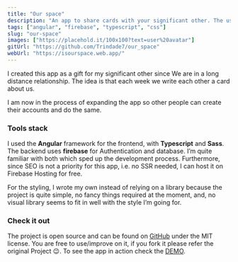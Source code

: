 ```yaml
---
title: "Our space"
description: "An app to share cards with your significant other. The users sign in, connect to each other accounts, then create and share cards among them."
tags: ["angular", "firebase", "typescript", "css"]
slug: "our-space"
images: ["https://placehold.it/100x100?text=user%20avatar"]
gitUrl: "https://github.com/Trindade7/our_space"
webUrl: "https://isourspace.web.app/"
---
```


I created this app as a gift for my significant other since
We are in a long distance relationship. The idea is that each week we write each other a card about us.

I am now in the process of expanding the app so other people can create their accounts and do the same.

### Tools stack

I used the **Angular** framework for the frontend, with **Typescript** and **Sass**. The backend uses **firebase** for Authentication and database. I’m quite familiar with both which sped up the development process. Furthermore, since SEO is not a priority for this app, i.e. no SSR needed, I can host it on Firebase Hosting for free.

For the styling, I wrote my own instead of relying on a library  because the project is quite simple, no fancy things required at the moment, and, no visual library seems to fit in well with the style I’m going for.

### Check it out

The project is open source and can be found on [GitHub](https://github.com/Trindade7/our_space)
under the MIT license. You are free to use/improve on it, if you fork it please refer the original Project &#x1f609;. To see the app in action check the [DEMO](https://isourspace.web.app/).
